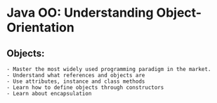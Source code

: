 # Java OO: Understanding Object-Orientation

## Objects: 

    - Master the most widely used programming paradigm in the market.
    - Understand what references and objects are
    - Use attributes, instance and class methods
    - Learn how to define objects through constructors
    - Learn about encapsulation